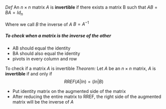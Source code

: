 *Def* An $n\times n$ matrix $A$ is **invertible** if there exists a matrix B such that $AB=BA=Id_n$

Where we call $B$ the inverse of $A$ 
$B=A^{-1}$

##### To check when a matrix is the inverse of the other
- AB should equal the identity
- BA should also equal the identity
- pivots in every column and row


To check if a matrix $A$ is invertible
*Theorem:* Let $A$ be an $n\times n$ matrix, $A$ is **invertible** if and only if
$$RREF(A|In)=(In|B)$$
- Put identity matrix on the augmented side of the matrix
- After reducing the entire matrix to RREF, the right side of the augmented matrix will be the inverse of $A$

